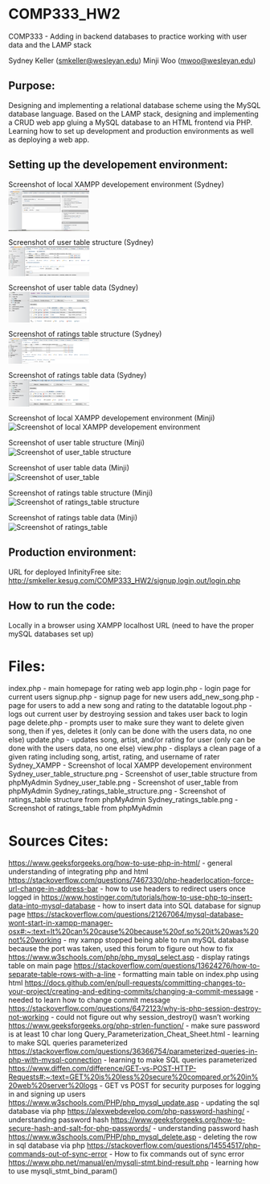 # COMP333_HW2
COMP333 - Adding in backend databases to practice working with user data and the LAMP stack

Sydney Keller (<smkeller@wesleyan.edu>)
Minji Woo (<mwoo@wesleyan.edu>)

## Purpose:
Designing and implementing a relational database scheme using the MySQL database language. Based on the LAMP stack, designing and implementing a CRUD web app gluing a MySQL database to an HTML frontend via PHP. Learning how to set up development and production environments as well as deploying a web app.

## Setting up the developement environment:
Screenshot of local XAMPP developement environment (Sydney)
</br><img align ="center"
height="32%"
width="32%"
src="./Images/Sydney_XAMPP.png"
alt="Screenshot of local XAMPP developement environment"
/>

Screenshot of user table structure (Sydney)
</br><img align ="center"
height="32%"
width="32%"
src="./Images/Sydney_user_table_structure.png"
alt="Screenshot of user_table structure"
/>

Screenshot of user table data (Sydney)
</br><img align ="center"
height="32%"
width="32%"
src="./Images/Sydney_user_table.png"
alt="Screenshot of user_table"
/>

Screenshot of ratings table structure (Sydney)
</br><img align ="center"
height="32%"
width="32%"
src="./Images/Sydney_ratings_table_structure.png"
alt="Screenshot of ratings_table structure"
/>

Screenshot of ratings table data (Sydney)
</br><img align ="center"
height="32%"
width="32%"
src="./Images/Sydney_ratings_table.png"
alt="Screenshot of ratings_table"
/>

Screenshot of local XAMPP developement environment (Minji)
</br><img align ="center"
height="32%"
width="32%"
src="./Images/minji_xampp.png"
alt="Screenshot of local XAMPP developement environment"
/>

Screenshot of user table structure (Minji)
</br><img align ="center"
height="32%"
width="32%"
src="./Images/minji_users_table_structure.png"
alt="Screenshot of user_table structure"
/>

Screenshot of user table data (Minji)
</br><img align ="center"
height="32%"
width="32%"
src="./Images/minji_users_table_data.png"
alt="Screenshot of user_table"
/>

Screenshot of ratings table structure (Minji)
</br><img align ="center"
height="32%"
width="32%"
src="./Images/minji_ratings_table_structure.png"
alt="Screenshot of ratings_table structure"
/>

Screenshot of ratings table data (Minji)
</br><img align ="center"
height="32%"
width="32%"
src="./Images/minji_ratings_table_data.png"
alt="Screenshot of ratings_table"
/>

## Production environment:
URL for deployed InfinityFree site:
http://smkeller.kesug.com/COMP333_HW2/signup,login,out/login.php

## How to run the code:
Locally in a browser using XAMPP localhost URL (need to have the proper mySQL databases set up)

# Files:
index.php - main homepage for rating web app
login.php - login page for current users
signup.php - signup page for new users
add_new_song.php - page for users to add a new song and rating to the datatable
logout.php - logs out current user by destroying session and takes user back to login page
delete.php - prompts user to make sure they want to delete given song, then if yes, deletes it (only can be done with the users data, no one else)
update.php - updates song, artist, and/or rating for user (only can be done with the users data, no one else)
view.php - displays a clean page of a given rating including song, artist, rating, and username of rater
Sydney_XAMPP - Screenshot of local XAMPP developement environment
Sydney_user_table_structure.png - Screenshot of user_table structure from phpMyAdmin
Sydney_user_table.png - Screenshot of user_table from phpMyAdmin
Sydney_ratings_table_structure.png - Screenshot of ratings_table structure from phpMyAdmin
Sydney_ratings_table.png - Screenshot of ratings_table from phpMyAdmin

# Sources Cites:
https://www.geeksforgeeks.org/how-to-use-php-in-html/ - general understanding of integrating php and html
https://stackoverflow.com/questions/7467330/php-headerlocation-force-url-change-in-address-bar - how to use headers to redirect users once logged in
https://www.hostinger.com/tutorials/how-to-use-php-to-insert-data-into-mysql-database - how to insert data into SQL database for signup page
https://stackoverflow.com/questions/21267064/mysql-database-wont-start-in-xampp-manager-osx#:~:text=It%20can%20cause%20because%20of,so%20it%20was%20not%20working - my xampp stopped being able to run mySQL database because the port was taken, used this forum to figure out how to fix
https://www.w3schools.com/php/php_mysql_select.asp - display ratings table on main page
https://stackoverflow.com/questions/13624276/how-to-separate-table-rows-with-a-line - formatting main table on index.php using html
https://docs.github.com/en/pull-requests/committing-changes-to-your-project/creating-and-editing-commits/changing-a-commit-message - needed to learn how to change commit message
https://stackoverflow.com/questions/6472123/why-is-php-session-destroy-not-working - could not figure out why session_destroy() wasn’t working
https://www.geeksforgeeks.org/php-strlen-function/ - make sure password is at least 10 char long
Query_Parameterization_Cheat_Sheet.html - learning to make SQL queries parameterized
https://stackoverflow.com/questions/36366754/parameterized-queries-in-php-with-mysql-connection - learning to make SQL queries parameterized
https://www.diffen.com/difference/GET-vs-POST-HTTP-Requests#:~:text=GET%20is%20less%20secure%20compared,or%20in%20web%20server%20logs - GET vs POST for security purposes for logging in and signing up users
https://www.w3schools.com/PHP/php_mysql_update.asp - updating the sql database via php
https://alexwebdevelop.com/php-password-hashing/ - understanding password hash
https://www.geeksforgeeks.org/how-to-secure-hash-and-salt-for-php-passwords/ - understanding password hash
https://www.w3schools.com/PHP/php_mysql_delete.asp - deleting the row in sql database via php
https://stackoverflow.com/questions/14554517/php-commands-out-of-sync-error - How to fix commands out of sync error
https://www.php.net/manual/en/mysqli-stmt.bind-result.php - learning how to use mysqli_stmt_bind_param()
